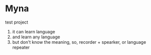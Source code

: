 # Myna
test project

1. it can learn language
2. and learn any language
3. but don't know the meaning, so, recorder + spearker, or language repeater
